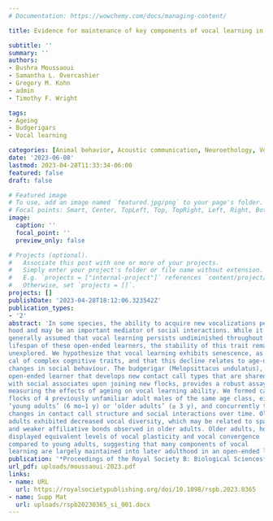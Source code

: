 ```yaml
---
# Documentation: https://wowchemy.com/docs/managing-content/

title: Evidence for maintenance of key components of vocal learning in ageing budgerigars despite diminished affiliative social interaction

subtitle: ''
summary: ''
authors:
- Bushra Moussaoui
- Samantha L. Overcashier
- Gregory M. Kohn
- admin
- Timothy F. Wright 

tags:
- Ageing
- Budgerigars
- Vocal learning

categories: [Animal behavior, Acoustic communication, Neuroethology, Vocal ontogeny, Parrots]
date: '2023-06-08'
lastmod: 2023-04-28T11:33:34-06:00
featured: false
draft: false

# Featured image
# To use, add an image named `featured.jpg/png` to your page's folder.
# Focal points: Smart, Center, TopLeft, Top, TopRight, Left, Right, BottomLeft, Bottom, BottomRight.
image:
  caption: ''
  focal_point: ''
  preview_only: false

# Projects (optional).
#   Associate this post with one or more of your projects.
#   Simply enter your project's folder or file name without extension.
#   E.g. `projects = ["internal-project"]` references `content/project/deep-learning/index.md`.
#   Otherwise, set `projects = []`.
projects: []
publishDate: '2023-04-28T18:12:06.323542Z'
publication_types:
- '2'
abstract: 'In some species, the ability to acquire new vocalizations persists into adult-
hood and may be an important mediator of social interactions. While it is
generally assumed that vocal learning persists undiminished throughout the
lifespan of these open-ended learners, the stability of this trait remains largely
unexplored. We hypothesize that vocal learning exhibits senescence, as is typi-
cal of complex cognitive traits, and that this decline relates to age-dependent
changes in social behaviour. The budgerigar (Melopsittacus undulatus), an
open-ended learner that develops new contact call types that are shared
with social associates upon joining new flocks, provides a robust assay for
measuring the effects of ageing on vocal learning ability. We formed captive
flocks of 4 previously unfamiliar adult males of the same age class, either
‘young adults’ (6 mo−1 y) or ‘older adults’ (≥ 3 y), and concurrently tracked
changes in contact call structure and social interactions over time. Older
adults exhibited decreased vocal diversity, which may be related to sparser
and weaker affiliative bonds observed in older adults. Older adults, however,
displayed equivalent levels of vocal plasticity and vocal convergence
compared to young adults, suggesting that many components of vocal
learning are largely maintained into later adulthood in an open-ended learner.'
publication: '*Proceedings of the Royal Society B: Biological Sciences*'
url_pdf: uploads/moussaoui-2023.pdf
links:
- name: URL
  url: https://royalsocietypublishing.org/doi/10.1098/rspb.2023.0365
- name: Supp Mat
  url: uploads/rspb20230365_si_001.docx
---
```

